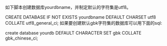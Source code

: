 如下脚本创建数据库yourdbname，并制定默认的字符集是utf8。

CREATE DATABASE IF NOT EXISTS yourdbname DEFAULT CHARSET utf8 COLLATE utf8_general_ci;
如果要创建默认gbk字符集的数据库可以用下面的sql:

create database yourdb DEFAULT CHARACTER SET gbk COLLATE gbk_chinese_ci;
